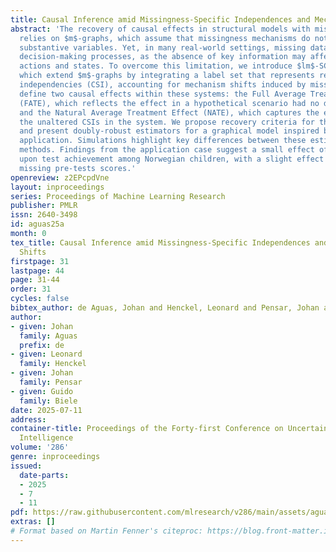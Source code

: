 ```yaml
---
title: Causal Inference amid Missingness-Specific Independences and Mechanism Shifts
abstract: 'The recovery of causal effects in structural models with missing data often
  relies on $m$-graphs, which assume that missingness mechanisms do not directly influence
  substantive variables. Yet, in many real-world settings, missing data can alter
  decision-making processes, as the absence of key information may affect downstream
  actions and states. To overcome this limitation, we introduce $lm$-SCMs and $lm$-graphs,
  which extend $m$-graphs by integrating a label set that represents relevant context-specific
  independencies (CSI), accounting for mechanism shifts induced by missingness. We
  define two causal effects within these systems: the Full Average Treatment Effect
  (FATE), which reflects the effect in a hypothetical scenario had no data been missing,
  and the Natural Average Treatment Effect (NATE), which captures the effect under
  the unaltered CSIs in the system. We propose recovery criteria for these queries
  and present doubly-robust estimators for a graphical model inspired by a real-world
  application. Simulations highlight key differences between these estimands and estimation
  methods. Findings from the application case suggest a small effect of ADHD treatment
  upon test achievement among Norwegian children, with a slight effect shift due to
  missing pre-tests scores.'
openreview: z2EPcpdVne
layout: inproceedings
series: Proceedings of Machine Learning Research
publisher: PMLR
issn: 2640-3498
id: aguas25a
month: 0
tex_title: Causal Inference amid Missingness-Specific Independences and Mechanism
  Shifts
firstpage: 31
lastpage: 44
page: 31-44
order: 31
cycles: false
bibtex_author: de Aguas, Johan and Henckel, Leonard and Pensar, Johan and Biele, Guido
author:
- given: Johan
  family: Aguas
  prefix: de
- given: Leonard
  family: Henckel
- given: Johan
  family: Pensar
- given: Guido
  family: Biele
date: 2025-07-11
address:
container-title: Proceedings of the Forty-first Conference on Uncertainty in Artificial
  Intelligence
volume: '286'
genre: inproceedings
issued:
  date-parts:
  - 2025
  - 7
  - 11
pdf: https://raw.githubusercontent.com/mlresearch/v286/main/assets/aguas25a/aguas25a.pdf
extras: []
# Format based on Martin Fenner's citeproc: https://blog.front-matter.io/posts/citeproc-yaml-for-bibliographies/
---
```

